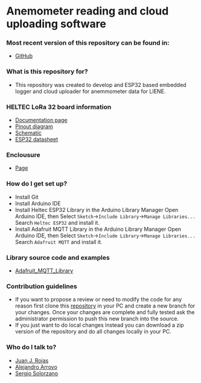 Anemometer reading and cloud uploading software
============

### Most recent version of this repository can be found in: ###

* [GitHub](https://github.com/DeltaLabo/anemos)

### What is this repository for? ###

* This repository was created to develop and ESP32 based embedded logger and cloud uploader for anemmometer data for LIENE. 

### HELTEC LoRa 32 board information

* [Documentation page](https://heltec.org/project/wifi-lora-32/)
* [Pinout diagram](https://resource.heltec.cn/download/WiFi_LoRa_32/WIFI_LoRa_32_V2.pdf)
* [Schematic](https://resource.heltec.cn/download/WiFi_LoRa_32/V2/WIFI_LoRa_32_V2(868-915).PDF)
* [ESP32 datasheet](https://www.espressif.com/sites/default/files/documentation/esp32_datasheet_en.pdf) 

### Enclousure

* [Page](https://www.se.com/es/es/product/NSYCRN33200P/spacial-crn-plain-door-with-mount.plate.-h300xw300xd200-ip66-ik10-ral7035../) 

### How do I get set up? ###

* Install Git
* Install Arduino IDE
* Install Heltec ESP32 Library in the Arduino Library Manager
Open Arduino IDE, then Select `Sketch`->`Include Library`->`Manage Libraries...`
Search `Heltec ESP32` and install it.
* Install Adafruit MQTT Library in the Arduino Library Manager
Open Arduino IDE, then Select `Sketch`->`Include Library`->`Manage Libraries...`
Search `Adafruit MQTT` and install it.

### Library source code and examples
* [Adafruit_MQTT_Library](https://github.com/adafruit/Adafruit_MQTT_Library)

### Contribution guidelines ###

* If you want to propose a review or need to modify the code for any reason first clone this [repository](https://github.com/DeltaLabo/anemos) in your PC and create a new branch for your changes. Once your changes are complete and fully tested ask the administrator permission to push this new branch into the source.
* If you just want to do local changes instead you can download a zip version of the repository and do all changes locally in your PC. 

### Who do I talk to? ###

* [Juan J. Rojas](mailto:juan.rojas@itcr.ac.cr)
* [Alejandro Arroyo](mailto:alearroyov98@gmail.com)
* [Sergio Solorzano](mailto:solorzanos117@gmail.com)
